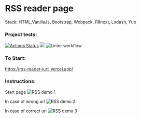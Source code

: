 # RSS reader page
Stack: HTML,VanillaJs, Bootstrap, Webpack, i18next, Lodash, Yup

### Project tests:
[![Actions Status](https://github.com/iFoxtrot33/frontend-project-11/workflows/hexlet-check/badge.svg)](https://github.com/iFoxtrot33/frontend-project-11/actions)
<a href="https://codeclimate.com/github/iFoxtrot33/frontend-project-11/maintainability"><img src="https://api.codeclimate.com/v1/badges/7786dde115a5583dab33/maintainability" /></a>
![Linter workflow](https://github.com/iFoxtrot33/frontend-project-11/actions/workflows/lint.yml/badge.svg)

### To Start: 

https://rss-reader-iurii.vercel.app/

### Instructions:
Start page
![RSS demo 1](https://user-images.githubusercontent.com/102408798/208306266-3c424993-f0c7-4b47-aff3-2d9c8f6c5184.jpg)


In case of wrong url
![RSS demo 2](https://user-images.githubusercontent.com/102408798/208306268-de56453b-92b2-4284-9eb6-517c9b0e4275.jpg)


In case of correct url
![RSS demo 3](https://user-images.githubusercontent.com/102408798/208306269-18f6aa03-3915-4ceb-90b5-7e044510b66c.jpg)


